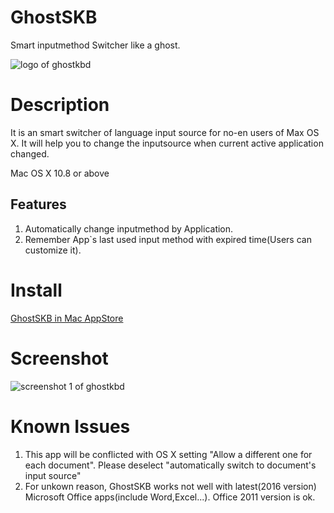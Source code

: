 # GhostSKB
Smart inputmethod Switcher like a ghost.

![logo of ghostkbd](https://github.com/dingmingxin/GhostSKB/blob/master/Resources/ghostkbd-256.png)

# Description

It is an smart switcher of language input source for no-en users of Max OS X. It will help you to change the inputsource when current active application changed.

Mac OS X 10.8 or above
## Features

1. Automatically change inputmethod by Application.
2. Remember App`s last used input method with expired time(Users can customize it).

# Install 

[GhostSKB in Mac AppStore](https://itunes.apple.com/us/app/ghostskb/id1134384859?l=zh&ls=1&mt=12)

# Screenshot

![screenshot 1 of ghostkbd](https://github.com/dingmingxin/GhostSKB/blob/master/Resources/screenshot-1.png)

# Known Issues

1. This app will be conflicted with OS X setting "Allow a different one for each document". Please deselect "automatically switch to document's input source" 
2. For unkown reason, GhostSKB works not well with latest(2016 version) Microsoft Office apps(include Word,Excel...). Office 2011 version is ok.
